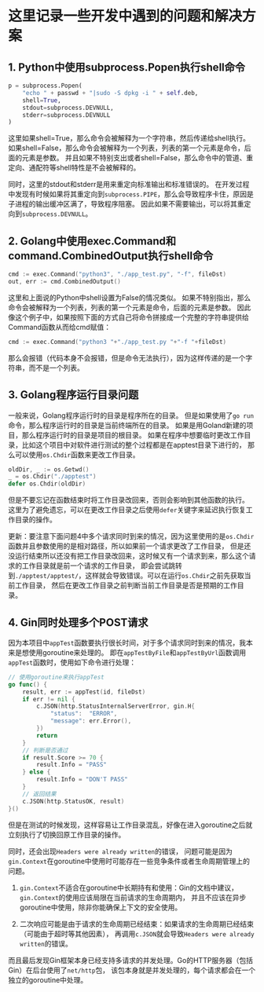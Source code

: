 # 这里记录一些开发中遇到的问题和解决方案
## 1. Python中使用subprocess.Popen执行shell命令

```python
p = subprocess.Popen(
    "echo " + passwd + "|sudo -S dpkg -i " + self.deb,
    shell=True,
    stdout=subprocess.DEVNULL,
    stderr=subprocess.DEVNULL
)
```

这里如果shell=True，那么命令会被解释为一个字符串，然后传递给shell执行。
如果shell=False，那么命令会被解释为一个列表，列表的第一个元素是命令，后面的元素是参数。
并且如果不特别支出或者shell=False，那么命令中的管道、重定向、通配符等shell特性是不会被解释的。

同时，这里的stdout和stderr是用来重定向标准输出和标准错误的。
在开发过程中发现有时候如果将其重定向到`subprocess.PIPE`，那么会导致程序卡住，原因是子进程的输出缓冲区满了，导致程序阻塞。
因此如果不需要输出，可以将其重定向到`subprocess.DEVNULL`。


## 2. Golang中使用exec.Command和command.CombinedOutput执行shell命令

```go
cmd := exec.Command("python3", "./app_test.py", "-f", fileDst)
out, err := cmd.CombinedOutput()
```

这里和上面说的Python中shell设置为False的情况类似。
如果不特别指出，那么命令会被解释为一个列表，列表的第一个元素是命令，后面的元素是参数。
因此像这个例子中，如果按照下面的方式自己将命令拼接成一个完整的字符串提供给Command函数从而给cmd赋值：

```go
cmd := exec.Command("python3 "+"./app_test.py "+"-f "+fileDst)
```

那么会报错（代码本身不会报错，但是命令无法执行），因为这样传递的是一个字符串，而不是一个列表。

## 3. Golang程序运行目录问题

一般来说，Golang程序运行时的目录是程序所在的目录。
但是如果使用了`go run`命令，那么程序运行时的目录是当前终端所在的目录。
如果是用Goland新建的项目，那么程序运行时的目录是项目的根目录。
如果在程序中想要临时更改工作目录，比如这个项目中对软件进行测试的整个过程都是在apptest目录下进行的，
那么可以使用`os.Chdir`函数来更改工作目录。

```go
oldDir, _ := os.Getwd()
_ = os.Chdir("./apptest")
defer os.Chdir(oldDir)
```

但是不要忘记在函数结束时将工作目录改回来，否则会影响到其他函数的执行。
这里为了避免遗忘，可以在更改工作目录之后使用`defer`关键字来延迟执行恢复工作目录的操作。

更新：要注意下面问题4中多个请求同时到来的情况，因为这里使用的是`os.Chdir`函数并且参数使用的是相对路径，所以如果前一个请求更改了工作目录，
但是还没运行结束所以还没有把工作目录改回来，这时候又有一个请求到来，那么这个请求的工作目录就是前一个请求的工作目录，
即会尝试跳转到`./apptest/apptest/`，这样就会导致错误。可以在运行`os.Chdir`之前先获取当前工作目录，
然后在更改工作目录之前判断当前工作目录是否是预期的工作目录。

## 4. Gin同时处理多个POST请求

因为本项目中`appTest`函数要执行很长时间，对于多个请求同时到来的情况，我本来是想使用goroutine来处理的。
即在`appTestByFile`和`appTestByUrl`函数调用`appTest`函数时，使用如下命令进行处理：

```go
// 使用goroutine来执行appTest
go func() {
    result, err := appTest(id, fileDst)
    if err != nil {
        c.JSON(http.StatusInternalServerError, gin.H{
            "status":  "ERROR",
            "message": err.Error(),
        })
        return
    }
    // 判断是否通过
    if result.Score >= 70 {
        result.Info = "PASS"
    } else {
        result.Info = "DON'T PASS"
    }
    // 返回结果
    c.JSON(http.StatusOK, result)
}()
```

但是在测试的时候发现，这样容易让工作目录混乱，好像在进入goroutine之后就立刻执行了切换回原工作目录的操作。

同时，还会出现`Headers were already written`的错误，
问题可能是因为`gin.Context`在goroutine中使用时可能存在一些竞争条件或者生命周期管理上的问题。

1. `gin.Context`不适合在goroutine中长期持有和使用：Gin的文档中建议，`gin.Context`的使用应该局限在当前请求的生命周期内， 
并且不应该在异步goroutine中使用，除非你能确保上下文的安全使用。

2. 二次响应可能是由于请求的生命周期已经结束：如果请求的生命周期已经结束（可能由于超时等其他因素）， 
再调用`c.JSON`就会导致`Headers were already written`的错误。

而且最后发现Gin框架本身已经支持多请求的并发处理。Go的HTTP服务器（包括 Gin）在后台使用了`net/http`包，
该包本身就是并发处理的，每个请求都会在一个独立的goroutine中处理。
